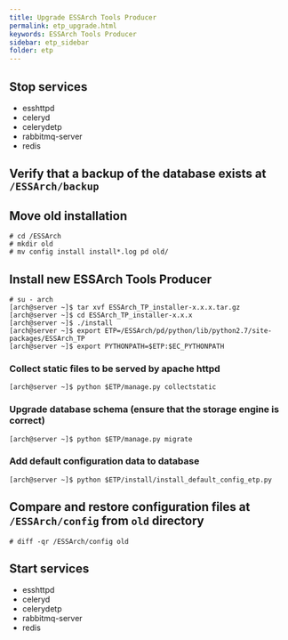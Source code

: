 ```yaml
---
title: Upgrade ESSArch Tools Producer
permalink: etp_upgrade.html
keywords: ESSArch Tools Producer
sidebar: etp_sidebar
folder: etp
---
```


## Stop services
* esshttpd
* celeryd
* celerydetp
* rabbitmq-server
* redis

## Verify that a backup of the database exists at `/ESSArch/backup`

## Move old installation

    # cd /ESSArch
    # mkdir old
    # mv config install install*.log pd old/

##  Install new ESSArch Tools Producer

    # su - arch
    [arch@server ~]$ tar xvf ESSArch_TP_installer-x.x.x.tar.gz
    [arch@server ~]$ cd ESSArch_TP_installer-x.x.x
    [arch@server ~]$ ./install
    [arch@server ~]$ export ETP=/ESSArch/pd/python/lib/python2.7/site-packages/ESSArch_TP
    [arch@server ~]$ export PYTHONPATH=$ETP:$EC_PYTHONPATH

### Collect static files to be served by apache httpd

    [arch@server ~]$ python $ETP/manage.py collectstatic

### Upgrade database schema (ensure that the storage engine is correct)

    [arch@server ~]$ python $ETP/manage.py migrate

### Add default configuration data to database

    [arch@server ~]$ python $ETP/install/install_default_config_etp.py

## Compare and restore configuration files at `/ESSArch/config` from `old` directory
    # diff -qr /ESSArch/config old

## Start services

* esshttpd
* celeryd
* celerydetp
* rabbitmq-server
* redis
